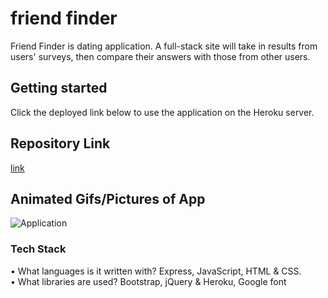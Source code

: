 # friend finder

Friend Finder is dating application. A full-stack site will take in results from users' surveys, then compare their answers with those from other users.

## Getting started 
Click the deployed link below to use the application on the Heroku server.

## Repository Link
[link](https://aqueous-refuge-62143.herokuapp.com/) 

## Animated Gifs/Pictures of App

![Application](/public/friend.gif)
 


### Tech Stack  
•	What languages is it written with? Express, JavaScript, HTML & CSS.  
•	What libraries are used? Bootstrap, jQuery & Heroku, Google font